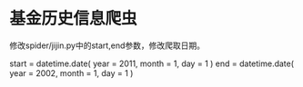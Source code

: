 # 基金历史信息爬虫

修改spider/jijin.py中的start,end参数，修改爬取日期。

start = datetime.date( year = 2011, month = 1, day = 1 )
end = datetime.date( year = 2002, month = 1, day = 1 )